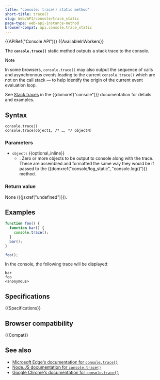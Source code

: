 ```yaml
---
title: "console: trace() static method"
short-title: trace()
slug: Web/API/console/trace_static
page-type: web-api-instance-method
browser-compat: api.console.trace_static
---
```


{{APIRef("Console API")}} {{AvailableInWorkers}}

The **`console.trace()`** static method outputs a stack trace to the console.

> [!NOTE]
> In some browsers, `console.trace()` may also output the sequence of calls and asynchronous events leading to the current `console.trace()` which are not on the call stack — to help identify the origin of the current event evaluation loop.

See [Stack traces](/en-US/docs/Web/API/console#stack_traces) in the {{domxref("console")}} documentation for details and examples.

## Syntax

```js-nolint
console.trace()
console.trace(object1, /* …, */ objectN)
```

### Parameters

- `objects` {{optional_inline}}
  - : Zero or more objects to be output to console along with the trace. These are assembled and formatted the same way they would be if passed to the {{domxref("console/log_static", "console.log()")}} method.

### Return value

None ({{jsxref("undefined")}}).

## Examples

```js
function foo() {
  function bar() {
    console.trace();
  }
  bar();
}

foo();
```

In the console, the following trace will be displayed:

```plain
bar
foo
<anonymous>
```

## Specifications

{{Specifications}}

## Browser compatibility

{{Compat}}

## See also

- [Microsoft Edge's documentation for `console.trace()`](https://learn.microsoft.com/en-us/microsoft-edge/devtools-guide-chromium/console/api#trace)
- [Node.JS documentation for `console.trace()`](https://nodejs.org/docs/latest/api/console.html#consoletracemessage-args)
- [Google Chrome's documentation for `console.trace()`](https://developer.chrome.com/docs/devtools/console/api/#trace)
